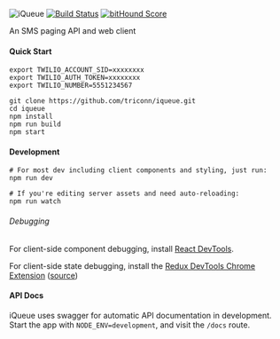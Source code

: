 ![iQueue](https://raw.githubusercontent.com/wiki/triconn/iqueue/iQueue-logo.png)
[![Build Status](https://travis-ci.org/triconn/iqueue.svg?branch=master)](https://travis-ci.org/triconn/iqueue)
[![bitHound Score](https://www.bithound.io/github/triconn/iqueue/badges/score.svg)](https://www.bithound.io/github/triconn/iqueue)

An SMS paging API and web client

#### Quick Start

```
export TWILIO_ACCOUNT_SID=xxxxxxxx
export TWILIO_AUTH_TOKEN=xxxxxxxx
export TWILIO_NUMBER=5551234567

git clone https://github.com/triconn/iqueue.git
cd iqueue
npm install
npm run build
npm start
```

#### Development

```
# For most dev including client components and styling, just run:
npm run dev

# If you're editing server assets and need auto-reloading:
npm run watch
```

###### Debugging

For client-side component debugging, install [React DevTools](https://fb.me/react-devtools).

For client-side state debugging, install the [Redux DevTools Chrome Extension](https://chrome.google.com/webstore/detail/redux-devtools/lmhkpmbekcpmknklioeibfkpmmfibljd) ([source](https://github.com/zalmoxisus/redux-devtools-extension))

#### API Docs

iQueue uses swagger for automatic API documentation in development.  Start the app with `NODE_ENV=development`, and visit the `/docs` route.
